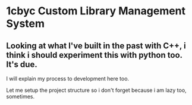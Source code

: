 # 1cbyc Custom Library Management System

## Looking at what I've built in the past with C++, i think i should experiment this with python too. It's due.

I will explain my process to development here too.

Let me setup the project structure so i don't forget because i am lazy too, sometimes.
